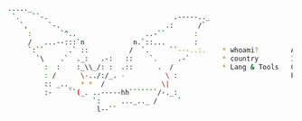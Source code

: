 
```bash
....._      
 `.   ``-.                               .-----.._
   `,     `-.                          .:      /`
     :       `^..                 ..-``       :
     /   ...--:::`n            n.`::...       :
     `:``      .` ::          /  `.     ``---..:.    * whoami?        Apiandrea                    __         .' '.
       `\    .`  ._:   .-:   ::    `.     .-`        * country        Italy                      _/__)        .   .
         :  :    :_\\_/: :  .::      .  /            * Lang & Tools   C, python, Java           (8|)_}}- .      .
         : /      \-../:/_. -          \ :                            PenTest tools (most used)  `\__)    '. . ' `.
         :: _.._  * *  /              \|
         :-    ``(_. ..-----hh```````/-._:
                     `:     ..._.._ /     `
                      l--``

```

<!--
**Apiandrea/Apiandrea** is a ✨ _special_ ✨ repository because its `README.md` (this file) appears on your GitHub profile.

Here are some ideas to get you started:

- 🔭 I’m currently working on ...
- 🌱 I’m currently learning ...
- 👯 I’m looking to collaborate on ...
- 🤔 I’m looking for help with ...
- 💬 Ask me about ...
- 📫 How to reach me: ...
- 😄 Pronouns: ...
- ⚡ Fun fact: ...
-->
